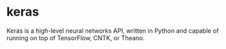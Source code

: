 # keras
Keras is a high-level neural networks API, written in Python and capable of running on top of TensorFlow, CNTK, or Theano.
